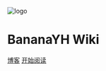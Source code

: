 ![logo](https://luoyunhao.com/usr/themes/handsome/assets/img/皮卡丘.png)

# BananaYH Wiki


[博客](https://luoyunhao.com)
[开始阅读](#bananayh-wiki介绍)